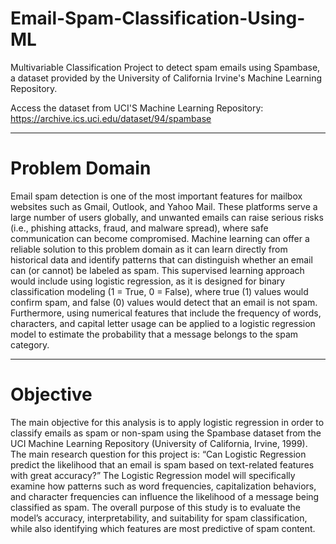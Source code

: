 # Email-Spam-Classification-Using-ML
Multivariable Classification Project to detect spam emails using Spambase, a dataset provided by the University of California Irvine's Machine Learning Repository. 


Access the dataset from UCI'S Machine Learning Repository: https://archive.ics.uci.edu/dataset/94/spambase

---------------------------------------------------------------------------------------

# Problem Domain
Email spam detection is one of the most important features for mailbox websites such as Gmail, Outlook, and Yahoo Mail. These platforms serve a large number of users globally, and unwanted emails can raise serious risks (i.e., phishing attacks, fraud, and malware spread), where safe communication can become compromised. Machine learning can offer a reliable solution to this problem domain as it can learn directly from historical data and identify patterns that can distinguish whether an email can (or cannot) be labeled as spam. This supervised learning approach would include using logistic regression, as it is designed for binary classification modeling (1 = True, 0 = False), where true (1) values would confirm spam, and false (0) values would detect that an email is not spam. Furthermore, using numerical features that include the frequency of words, characters, and capital letter usage can be applied to a logistic regression model to estimate the probability that a message belongs to the spam category. 

---------------------------------------------------------------------------------------

# Objective
The main objective for this analysis is to apply logistic regression in order to classify emails as spam or non-spam using the Spambase dataset from the UCI Machine Learning Repository (University of California, Irvine, 1999). The main research question for this project is: “Can Logistic Regression predict the likelihood that an email is spam based on text-related features with great accuracy?” The Logistic Regression model will specifically examine how patterns such as word frequencies, capitalization behaviors, and character frequencies can influence the likelihood of a message being classified as spam. The overall purpose of this study is to evaluate the model’s accuracy, interpretability, and suitability for spam classification, while also identifying which features are most predictive of spam content. 
